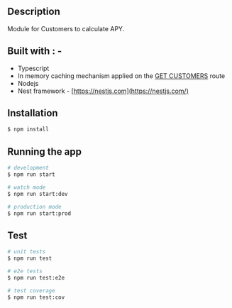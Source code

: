 ## Description

Module for Customers to calculate APY.

## Built with : -
- Typescript 
- In memory caching mechanism applied on the [GET CUSTOMERS]() route
- Nodejs
- Nest framework - [https://nestjs.com](https://nestjs.com/)

## Installation

```bash
$ npm install
```

## Running the app

```bash
# development
$ npm run start

# watch mode
$ npm run start:dev

# production mode
$ npm run start:prod
```

## Test

```bash
# unit tests
$ npm run test

# e2e tests
$ npm run test:e2e

# test coverage
$ npm run test:cov
```
